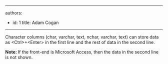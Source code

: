 

---
authors:
  - id: 1
    title: Adam Cogan
---




<span class='intro'> <p class="ssw15-rteElement-P">​​Character columns (char, varchar, text, nchar, varchar, text) can store data as &lt;Ctrl&gt;+&lt;Enter&gt; in the first line and the rest of data in the second line.​​<br></p> </span>

<p class="ssw15-rteElement-P"><b>​Note&#58;&#160;</b>If the front-end is Microsoft Access, then the data in the second line is not shown.​<br></p>


